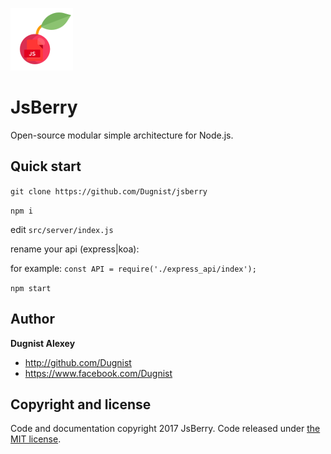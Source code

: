 ![JsBerry logo](public/jsberry.png)

# JsBerry
Open-source modular simple architecture for Node.js.

## Quick start

`git clone https://github.com/Dugnist/jsberry`

`npm i`


edit `src/server/index.js`

rename your api (express|koa):

for example: `const API = require('./express_api/index');`


`npm start`

## Author

**Dugnist Alexey**

- <http://github.com/Dugnist>
- <https://www.facebook.com/Dugnist>



## Copyright and license

Code and documentation copyright 2017 JsBerry. Code released under [the MIT license](LICENSE).
